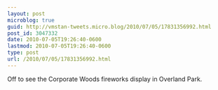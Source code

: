 ```yaml
---
layout: post
microblog: true
guid: http://vmstan-tweets.micro.blog/2010/07/05/17831356992.html
post_id: 3047332
date: 2010-07-05T19:26:40-0600
lastmod: 2010-07-05T19:26:40-0600
type: post
url: /2010/07/05/17831356992.html
---
```

Off to see the Corporate Woods fireworks display in Overland Park.
